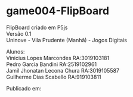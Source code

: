 # game004-FlipBoard
FlipBoard criado em P5js</br>
Versão 0.1</br>
Uninove - Vila Prudente (Manhã) - Jogos Digitais</br>

Alunos: </br>
Vinicius Lopes Marcondes RA:3019103181</br> 
Pedro Garcia Bandini RA:2519102961 </br> 
Jamil Jhonatan Lecona Chura  RA:3019105587 </br>
Guilherme Dias Scabello RA:919103811 </br>

Publicado em:
